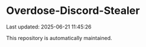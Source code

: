 # Overdose-Discord-Stealer

Last updated: 2025-06-21 11:45:26

This repository is automatically maintained.
